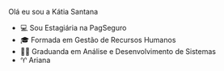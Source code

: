 Olá eu sou a Kátia Santana

- 💻 Sou Estagiária na PagSeguro
- 🎓 Formada em Gestão de Recursos Humanos
- 👩‍🎓 Graduanda em Análise e Desenvolvimento de Sistemas
- ♈  Ariana


